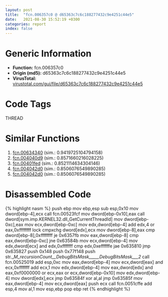 ```yaml
---
layout: post
title:  "fcn.006357c0 @ d65363c7c6c188277432c9e4251c44e5"
date:   2021-08-30 15:52:19 +0300
categories: report
index: false
---
```


# Generic Information
- **Function:** fcn.006357c0
- **Origin (md5):** d65363c7c6c188277432c9e4251c44e5
- **VirusTotal:** [virustotal.com/gui/file/d65363c7c6c188277432c9e4251c44e5][virustotal_ref]

# Code Tags
<span class="tag" id="THREAD">THREAD</span>


# Similar Functions

1. [fcn.00634340][similar_1_ref] (sim.: 0.9419725104794158)
2. [fcn.004040d9][similar_2_ref] (sim.: 0.8571660216028225)
3. [fcn.00401fed][similar_3_ref] (sim.: 0.8521114634304146)
4. [fcn.004042d0][similar_4_ref] (sim.: 0.8506076549890285)
5. [fcn.004042d0][similar_5_ref] (sim.: 0.8506076549890285)


# Disassembled Code

{% highlight nasm %}
push ebp
mov ebp,esp
sub esp,0x10
mov dword[ebp-4],ecx
call fcn.00523fcf
mov dword[ebp-0x10],eax
call dword[sym.imp.KERNEL32.dll_GetCurrentThreadId]
mov dword[ebp-0xc],eax
mov ecx,dword[ebp-0xc]
mov edx,dword[ebp-4]
add edx,4
or eax,0xffffffff
lock cmpxchg dword[edx],ecx
mov dword[ebp-8],eax
cmp dword[ebp-8],0xffffffff
je 0x6357fb
mov eax,dword[ebp-8]
cmp eax,dword[ebp-0xc]
jne 0x63584b
mov ecx,dword[ebp-4]
mov edx,dword[ecx]
and edx,0xfffffff
cmp edx,0xeffffffe
jae 0x635810
jmp 0x635827
push 0x148
push 0x77f148
push str.__M_recursionCount__DebugBitsMask_____DebugBitsMask___2_
call fcn.00525019
add esp,0xc
mov eax,dword[ebp-4]
mov ecx,dword[eax]
and ecx,0xfffffff
add ecx,1
mov edx,dword[ebp-4]
mov eax,dword[edx]
and eax,0xf0000000
or ecx,eax
or ecx,dword[ebp-0x10]
mov edx,dword[ebp-4]
mov dword[edx],ecx
jmp 0x63584f
xor al,al
jmp 0x63585f
mov eax,dword[ebp-4]
mov ecx,dword[eax]
push ecx
call fcn.0051cffe
add esp,4
mov al,1
mov esp,ebp
pop ebp
ret
{% endhighlight %}


[similar_1_ref]: /report/fcn.00634340@d65363c7c6c188277432c9e4251c44e5
[similar_2_ref]: /report/fcn.004040d9@c5a9328b4292c431a6e3f48185308528
[similar_3_ref]: /report/fcn.00401fed@1fd683a7f72f257d6d6de6e845d6c40a
[similar_4_ref]: /report/fcn.004042d0@394c28c779b535ac47055481e5ab2427
[similar_5_ref]: /report/fcn.004042d0@c3e75e66a9297b866fc9ca207295f578
[virustotal_ref]: https://www.virustotal.com/gui/file/d65363c7c6c188277432c9e4251c44e5